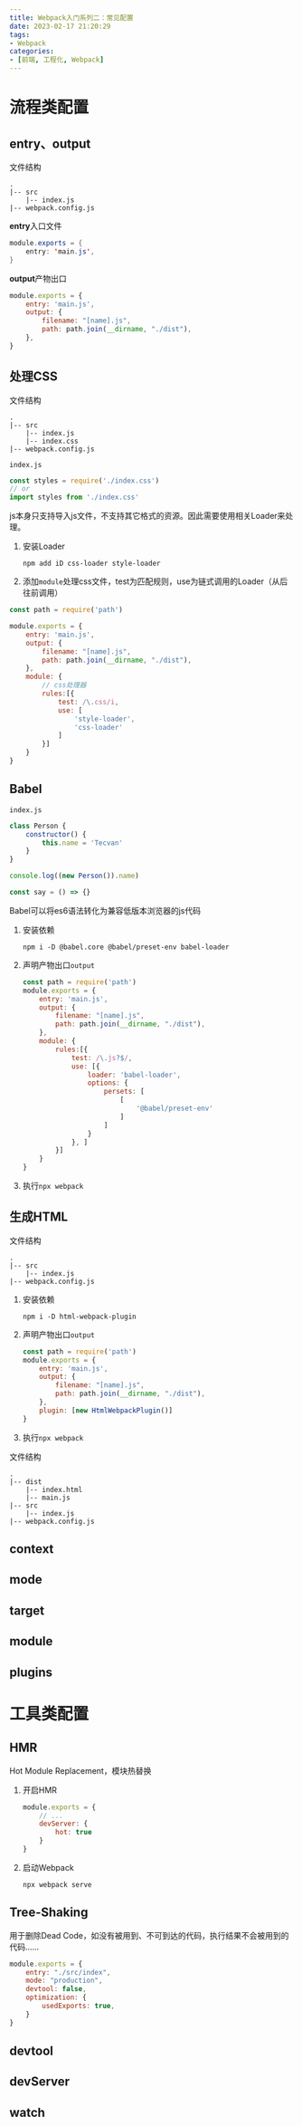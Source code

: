 ```yaml
---
title: Webpack入门系列二：常见配置
date: 2023-02-17 21:20:29
tags:
- Webpack
categories:
- [前端, 工程化, Webpack]
---
```


# 流程类配置

## entry、output

文件结构

```
.
|-- src
	|-- index.js
|-- webpack.config.js
```

**entry**入口文件

```java
module.exports = {
    entry: 'main.js',
}
```

**output**产物出口

```javascript
module.exports = {
    entry: 'main.js',
    output: {
        filename: "[name].js",
        path: path.join(__dirname, "./dist"),
    },
}
```

## 处理CSS

文件结构

```
.
|-- src
	|-- index.js
	|-- index.css
|-- webpack.config.js
```

`index.js`

```javascript
const styles = require('./index.css')
// or
import styles from './index.css'
```

js本身只支持导入js文件，不支持其它格式的资源。因此需要使用相关Loader来处理。

1. 安装Loader

   ```
   npm add iD css-loader style-loader
   ```

2. 添加`module`处理css文件，test为匹配规则，use为链式调用的Loader（从后往前调用）

```javascript
const path = require('path')

module.exports = {
    entry: 'main.js',
    output: {
        filename: "[name].js",
        path: path.join(__dirname, "./dist"),
    },
    module: {
        // css处理器
        rules:[{
            test: /\.css/i,
            use: [
                'style-loader',
                'css-loader'
            ]
        }]
    }
}
```

## Babel

`index.js`

```javascript
class Person {
    constructor() {
        this.name = 'Tecvan'
    }
}

console.log((new Person()).name)

const say = () => {}
```

Babel可以将es6语法转化为兼容低版本浏览器的js代码

1. 安装依赖

   ```
   npm i -D @babel.core @babel/preset-env babel-loader
   ```

2. 声明产物出口`output`

   ```javascript
   const path = require('path')
   module.exports = {
       entry: 'main.js',
       output: {
           filename: "[name].js",
           path: path.join(__dirname, "./dist"),
       },
       module: {
           rules:[{
               test: /\.js?$/,
               use: [{
                   loader: 'babel-loader',
                   options: {
                       persets: [
                           [
                               '@babel/preset-env'
                           ]
                       ]
                   }
               }, ]
           }]
       }
   }
   ```

3. 执行`npx webpack`

## 生成HTML

文件结构

```
.
|-- src
	|-- index.js
|-- webpack.config.js
```

1. 安装依赖

   ```
   npm i -D html-webpack-plugin
   ```

2. 声明产物出口`output`

   ```javascript
   const path = require('path')
   module.exports = {
       entry: 'main.js',
       output: {
           filename: "[name].js",
           path: path.join(__dirname, "./dist"),
       },
       plugin: [new HtmlWebpackPlugin()]
   }
   ```

3. 执行`npx webpack`

文件结构

```
.
|-- dist
	|-- index.html
	|-- main.js
|-- src
	|-- index.js
|-- webpack.config.js
```

## context

## mode

## target

## module

## plugins

# 工具类配置

## HMR

Hot Module Replacement，模块热替换

1. 开启HMR

   ```javascript
   module.exports = {
       // ...
       devServer: {
           hot: true
       }
   }
   ```

2. 启动Webpack

   ```
   npx webpack serve
   ```

## Tree-Shaking

用于删除Dead Code，如没有被用到、不可到达的代码，执行结果不会被用到的代码……

```javascript
module.exports = {
    entry: "./src/index",
    mode: "production",
    devtool: false,
    optimization: {
        usedExports: true,
    }
}
```

## devtool

## devServer

## watch

